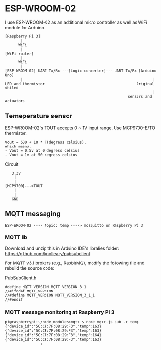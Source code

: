 # ESP-WROOM-02

I use ESP-WROOM-02 as an additional micro controller as well as WiFi module for Arduino.

```
[Raspberry Pi 3]
       |
      WiFi
       |
[WiFi router]
       |
      WiFi
       |
[ESP-WROOM-02] UART Tx/Rx ---[Logic converter]--- UART Tx/Rx [Arduino Uno]
       |                                                           |
LED and thermistor                                          Original Shiled
                                                                   |
                                                        sensors and actuators

```
## Temeperature sensor

ESP-WROOM-02's TOUT accepts 0 ~ 1V input range. Use MCP9700-E/TO thermistor.

```
Vout = 500 + 10 * T(degress celsius),
which means:
- Vout = 0.5v at 0 degress celsius
- Vout = 1v at 50 degress celsius
```

Circuit
```
   3.3V
    |
    |
[MCP9700]--->TOUT 
    |
    |
   GND
```
   
## MQTT messaging

```
ESP-WROOM-02 ---- topic: temp ----> mosquitto on Raspberry Pi 3
```

### MQTT lib

Download and unzip this in Arduino IDE's libralies folder:
https://github.com/knolleary/pubsubclient

For MQTT v3.1 brokers (e.g., RabbitMQ), modify the following file and rebuild the source code:

PubSubClient.h
```
#define MQTT_VERSION MQTT_VERSION_3_1
//#ifndef MQTT_VERSION
//#define MQTT_VERSION MQTT_VERSION_3_1_1
//#endif
```

### MQTT message monitoring at Raspberry Pi 3

```
pi@raspberrypi:~/node_modules/mqtt $ node mqtt.js sub -t temp
{"device_id":"5C:CF:7F:08:29:F3","temp":163}
{"device_id":"5C:CF:7F:08:29:F3","temp":163}
{"device_id":"5C:CF:7F:08:29:F3","temp":164}
{"device_id":"5C:CF:7F:08:29:F3","temp":163}
                :
```
